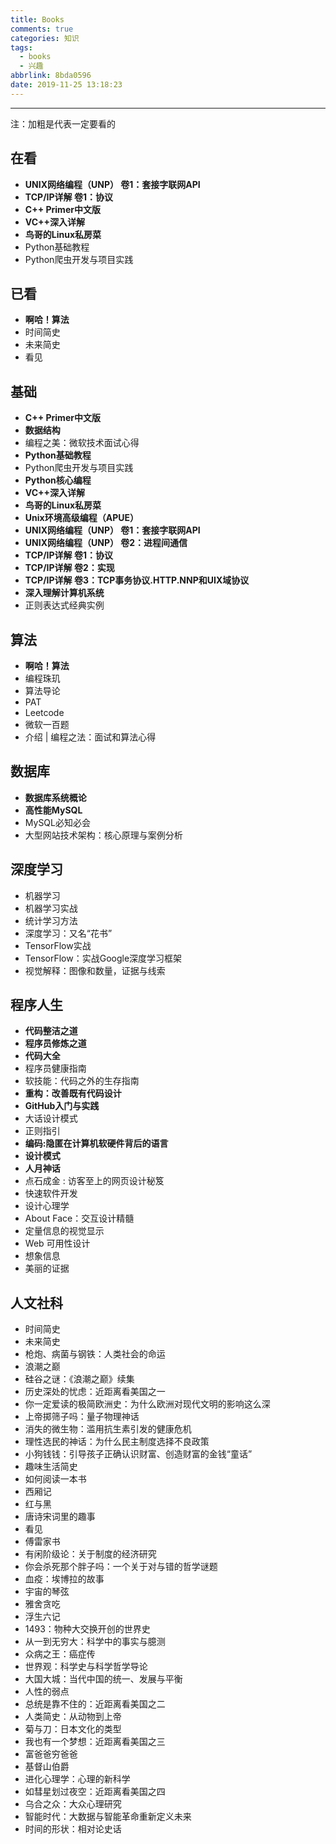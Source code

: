 ```yaml
---
title: Books
comments: true
categories: 知识
tags:
  - books
  - 兴趣
abbrlink: 8bda0596
date: 2019-11-25 13:18:23
---
```


---

注：加粗是代表一定要看的

## 在看

- **UNIX网络编程（UNP） 卷1：套接字联网API**
- **TCP/IP详解 卷1：协议**
- **C++ Primer中文版**
- **VC++深入详解**
- **鸟哥的Linux私房菜**
- Python基础教程
- Python爬虫开发与项目实践

## 已看

- **啊哈！算法**
- 时间简史
- 未来简史
- 看见

## 基础

- **C++ Primer中文版**
- **数据结构**
- 编程之美：微软技术面试心得
- **Python基础教程**
- Python爬虫开发与项目实践
- **Python核心编程**
- **VC++深入详解**
- **鸟哥的Linux私房菜**
- **Unix环境高级编程（APUE）**
- **UNIX网络编程（UNP） 卷1：套接字联网API**
- **UNIX网络编程（UNP） 卷2：进程间通信**
- **TCP/IP详解 卷1：协议**
- **TCP/IP详解 卷2：实现**
- **TCP/IP详解 卷3：TCP事务协议.HTTP.NNP和UIX域协议**
- **深入理解计算机系统**
- 正则表达式经典实例

## 算法

- **啊哈！算法**
- 编程珠玑
- 算法导论
- PAT
- Leetcode
- 微软一百题
- 介绍 | 编程之法：面试和算法心得

## 数据库

- **数据库系统概论**
- **高性能MySQL**
- MySQL必知必会
- 大型网站技术架构：核心原理与案例分析

## 深度学习

- 机器学习
- 机器学习实战
- 统计学习方法
- 深度学习：又名“花书”
- TensorFlow实战
- TensorFlow：实战Google深度学习框架
- 视觉解释：图像和数量，证据与线索

## 程序人生

- **代码整洁之道**
- **程序员修炼之道**
- **代码大全**
- 程序员健康指南
- 软技能：代码之外的生存指南
- **重构：改善既有代码设计**
- **GitHub入门与实践**
- 大话设计模式
- 正则指引
- **编码:隐匿在计算机软硬件背后的语言**
- **设计模式**
- **人月神话**
- 点石成金 : 访客至上的网页设计秘笈
- 快速软件开发
- 设计心理学
- About Face：交互设计精髓
- 定量信息的视觉显示
- Web 可用性设计
- 想象信息
- 美丽的证据

## 人文社科

- 时间简史
- 未来简史
- 枪炮、病菌与钢铁：人类社会的命运
- 浪潮之巅
- 硅谷之谜：《浪潮之巅》续集
- 历史深处的忧虑：近距离看美国之一
- 你一定爱读的极简欧洲史：为什么欧洲对现代文明的影响这么深
- 上帝掷筛子吗：量子物理神话
- 消失的微生物：滥用抗生素引发的健康危机
- 理性选民的神话：为什么民主制度选择不良政策
- 小狗钱钱：引导孩子正确认识财富、创造财富的金钱“童话”
- 趣味生活简史
- 如何阅读一本书
- 西厢记
- 红与黑
- 唐诗宋词里的趣事
- 看见
- 傅雷家书
- 有闲阶级论：关于制度的经济研究
- 你会杀死那个胖子吗：一个关于对与错的哲学谜题
- 血疫：埃博拉的故事
- 宇宙的琴弦
- 雅舍贪吃
- 浮生六记
- 1493：物种大交换开创的世界史
- 从一到无穷大：科学中的事实与臆测
- 众病之王：癌症传
- 世界观：科学史与科学哲学导论
- 大国大城：当代中国的统一、发展与平衡
- 人性的弱点
- 总统是靠不住的：近距离看美国之二
- 人类简史：从动物到上帝
- 菊与刀：日本文化的类型
- 我也有一个梦想：近距离看美国之三
- 富爸爸穷爸爸
- 基督山伯爵
- 进化心理学：心理的新科学
- 如彗星划过夜空：近距离看美国之四
- 乌合之众：大众心理研究
- 智能时代：大数据与智能革命重新定义未来
- 时间的形状：相对论史话